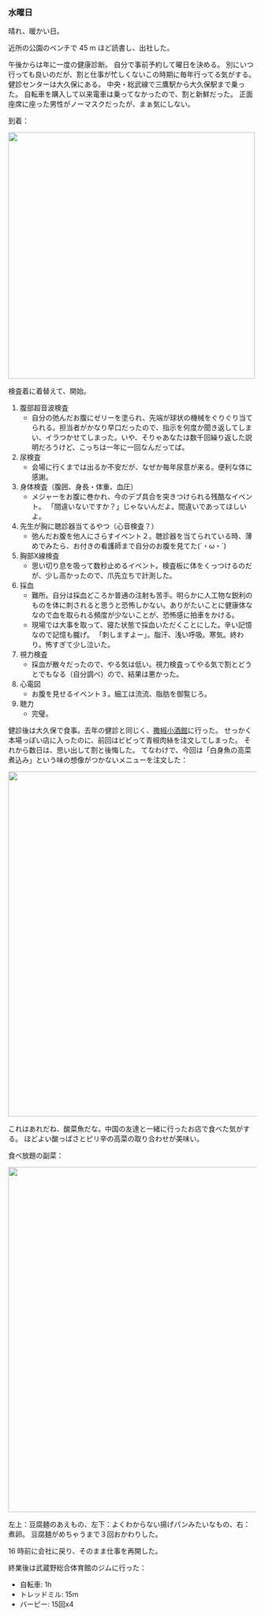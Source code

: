 ### 水曜日

晴れ、暖かい日。

近所の公園のベンチで 45 m ほど読書し、出社した。

午後からは年に一度の健康診断。
自分で事前予約して曜日を決める。
別にいつ行っても良いのだが、割と仕事が忙しくないこの時期に毎年行ってる気がする。
健診センターは大久保にある。
中央・総武線で三鷹駅から大久保駅まで乗った。
自転車を購入して以来電車は乗ってなかったので、割と新鮮だった。
正面座席に座った男性がノーマスクだったが、まぁ気にしない。

到着：

<img src="https://i.imgur.com/giNPwfy.jpg" width="500">

検査着に着替えて、開始。

1. 腹部超音波検査
    - 自分の弛んだお腹にゼリーを塗られ、先端が球状の機械をぐりぐり当てられる。担当者がかなり早口だったので、指示を何度か聞き返してしまい、イラつかせてしまった。いや、そりゃあなたは数千回繰り返した説明だろうけど、こっちは一年に一回なんだってば。
1. 尿検査
    - 会場に行くまでは出るか不安だが、なぜか毎年尿意が来る。便利な体に感謝。
1. 身体検査（腹囲、身長・体重、血圧）
    - メジャーをお腹に巻かれ、今のデブ具合を突きつけられる残酷なイベント。
    「間違いないですか？」じゃないんだよ。間違いであってほしいよ。
1. 先生が胸に聴診器当てるやつ（心音検査？）
    - 弛んだお腹を他人にさらすイベント２。聴診器を当てられている時、薄めでみたら、お付きの看護師まで自分のお腹を見てた(´・ω・`)
1. 胸部X線検査
    - 思い切り息を吸って数秒止めるイベント。検査板に体をくっつけるのだが、少し高かったので、爪先立ちで計測した。
1. 採血
    - 難所。自分は採血どころか普通の注射も苦手。明らかに人工物な鋭利のものを体に刺されると思うと恐怖しかない。ありがたいことに健康体ななので血を取られる頻度が少ないことが、恐怖感に拍車をかける。
    - 現場では大事を取って、寝た状態で採血いただくことにした。辛い記憶なので記憶も朧げ。 「刺しますよー」。脂汗、浅い呼吸。寒気。終わり。怖すぎて少し泣いた。
1. 視力検査
    - 採血が散々だったので、やる気は低い。視力検査ってやる気で割とどうとでもなる（自分調べ）ので、結果は悪かった。
1. 心電図
    - お腹を見せるイベント３。細工は流流、脂肪を御覧じろ。
1. 聴力
    - 完璧。

健診後は大久保で食事。去年の健診と同じく、[撒椒小酒館](https://tabelog.com/tokyo/A1304/A130404/13268848/)に行った。
せっかく本場っぽい店に入ったのに、前回はビビって青椒肉絲を注文してしまった。
それから数日は、思い出して割と後悔した。
てなわけで、今回は「白身魚の高菜煮込み」という味の想像がつかないメニューを注文した：

<img src="https://i.imgur.com/WHm9U6e.jpg" width="700">

これはあれだね、酸菜魚だな。中国の友達と一緒に行ったお店で食べた気がする。
ほどよい酸っぱさとピリ辛の高菜の取り合わせが美味い。

食べ放題の副菜：

<img src="https://i.imgur.com/TpAdKOk.jpg" width="700">

左上：豆腐麺のあえもの、左下：よくわからない揚げパンみたいなもの、右：煮卵。
豆腐麺がめちゃうまで３回おかわりした。

16 時前に会社に戻り、そのまま仕事を再開した。

終業後は武蔵野総合体育館のジムに行った：

- 自転車: 1h
- トレッドミル: 15m
- バーピー: 15回x4

